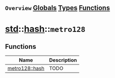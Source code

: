 ## `Overview` [Globals](./globals.md) [Types](./types.md) [Functions](./functions.md)
# [std](./../../std.md)::[hash](./../hash.md)::`metro128`
## Functions
|Name|Description|
|----|-----------|
|[metro128::hash](#todo)|TODO|
